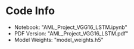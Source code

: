 # Code Info


- Notebook: "AML_Project_VGG16_LSTM.ipynb"
- PDF Version: "AML_Project_VGG16_LSTM.pdf"
- Model Weights: "model_weights.h5"
